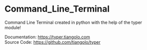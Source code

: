 # Command_Line_Terminal

Command Line Terminal created in python with the help of the typer module! 

Documentation: https://typer.tiangolo.com <br>
Source Code: https://github.com/tiangolo/typer





